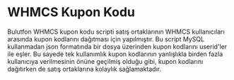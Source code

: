 # WHMCS Kupon Kodu

Bulutfon WHMCS kupon kodu scripti satış ortaklarının WHMCS kullanıcıları arasında kupon kodlarını dağıtması için yapılmıştır. Bu script MySQL kullanmadan json formatında bir dosya üzerinden kupon kodlarını userid'ler ile eşler. Bu sayede tek kullanımlık kupon kodlarının yanlışlıkla birden fazla kullanıcıya verilmesinin önüne geçilmiş olduğu gibi, kupon kodlarını dağıtırken de satış ortaklarına kolaylık sağlamaktadır.

